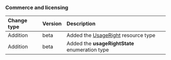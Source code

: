 ### Commerce and licensing

| **Change type** | **Version** | **Description** |
|:---|:---|:---|
|Addition|beta|Added the [UsageRight](https://docs.microsoft.com/en-us/graph/api/resources/UsageRight?view=graph-rest-beta) resource type|
|Addition|beta|Added the **usageRightState** enumeration type|
